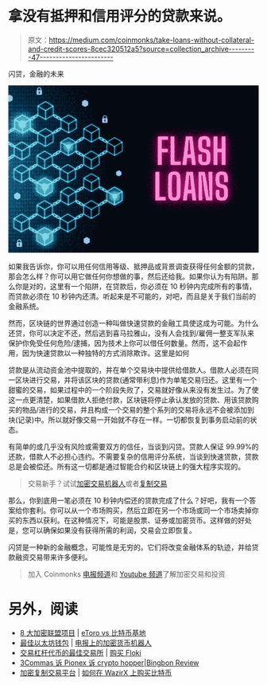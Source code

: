 # 拿没有抵押和信用评分的贷款来说。

> 原文：<https://medium.com/coinmonks/take-loans-without-collateral-and-credit-scores-8cec320512a5?source=collection_archive---------47----------------------->

闪贷，金融的未来

![](img/ffb211c4ee6972edcf7dac5bbc30e6fd.png)

如果我告诉你，你可以用任何信用等级、抵押品或背景调查获得任何金额的贷款，那会怎么样？你可以用它做任何你想做的事，然后还给我。如果你认为有陷阱。那么你是对的，这里有一个陷阱，在贷款后，你必须在 10 秒钟内完成所有的事情，而贷款必须在 10 秒钟内还清。听起来是不可能的，对吧，而且是关于我们当前的金融系统。

然而，区块链的世界通过创造一种叫做快速贷款的金融工具使这成为可能。为什么还贷，你可以决定不还，然后逃到喜马拉雅山，没有人会找到/雇佣一整支军队来保护你免受任何危险/逮捕，因为技术上你可以借任何数量。然而，这不会起作用，因为快速贷款以一种独特的方式消除欺诈。这里是如何

贷款是从流动资金池中提取的，并在单个交易块中提供给借款人。借款人必须在同一区块进行交易，并将该区块的贷款(通常带利息)作为单笔交易归还。这里有一个甜蜜的交易，如果过程中的一个阶段失败了，交易就好像从来没有发生过。为了使这一点更清楚，如果借款人拒绝付款，区块链将停止承认发放的贷款、用该贷款购买的物品/进行的交易，并且构成一个交易的整个系列的交易将永远不会被添加到块(记录)中。所以就好像交易一开始就不存在一样。一切都恢复到事务启动前的状态。

有简单的或几乎没有风险或需要双方的信任，当谈到闪贷。贷款人保证 99.99%的还款，借款人不必担心违约。不需要复杂的信用评分系统，当谈到快速贷款，贷款总是会被偿还。所有这一切都是通过智能合约和区块链上的强大程序实现的。

> 交易新手？试试[加密交易机器人](/coinmonks/crypto-trading-bot-c2ffce8acb2a)或者[复制交易](/coinmonks/top-10-crypto-copy-trading-platforms-for-beginners-d0c37c7d698c)

那么，你到底用一笔必须在 10 秒钟内偿还的贷款完成了什么？好吧，我有一个答案给你套利。你可以从一个市场购买，然后立即在另一个市场或同一个市场卖掉你买的东西以获利。在这种情况下，可能是股票、证券或加密货币。这样做的好处是，您可以确保如果没有获得所需的利润，交易会立即恢复。

闪贷是一种新的金融概念，可能性是无穷的。它们将改变金融体系的轨迹，并给贷款融资交易带来许多便利。

> 加入 Coinmonks [电报频道](https://t.me/coincodecap)和 [Youtube 频道](https://www.youtube.com/c/coinmonks/videos)了解加密交易和投资

# 另外，阅读

*   [8 大加密联盟项目](https://coincodecap.com/crypto-affiliate-programs) | [eToro vs 比特币基地](https://coincodecap.com/etoro-vs-coinbase)
*   [最佳以太坊钱包](https://coincodecap.com/best-ethereum-wallets) | [电报上的加密货币机器人](https://coincodecap.com/telegram-crypto-bots)
*   [交易杠杆代币的最佳交易所](https://coincodecap.com/leveraged-token-exchanges) | [购买 Floki](https://coincodecap.com/buy-floki-inu-token)
*   [3Commas 诉 Pionex 诉 crypto hopper](https://coincodecap.com/3commas-vs-pionex-vs-cryptohopper)|[Bingbon Review](https://coincodecap.com/bingbon-review)
*   [加密复制交易平台](/coinmonks/top-10-crypto-copy-trading-platforms-for-beginners-d0c37c7d698c) | [如何在 WazirX 上购买比特币](/coinmonks/buy-bitcoin-on-wazirx-2d12b7989af1)